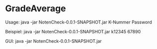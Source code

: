 GradeAverage
============
Usage:
java -jar NotenCheck-0.0.1-SNAPSHOT.jar K-Nummer Password

Beispiel:
java -jar NotenCheck-0.0.1-SNAPSHOT.jar k12345 67890

GUI:
java -jar NotenCheck-0.0.1-SNAPSHOT.jar
